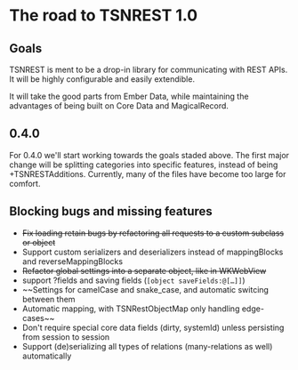 # The road to TSNREST 1.0

## Goals
TSNREST is ment to be a drop-in library for communicating with REST APIs. It will be highly configurable and easily extendible.

It will take the good parts from Ember Data, while maintaining the advantages of being built on Core Data and MagicalRecord.

## 0.4.0
For 0.4.0 we'll start working towards the goals staded above. The first major change will be splitting categories into specific features, instead of being <objectType>+TSNRESTAdditions. Currently, many of the files have become too large for comfort.

## Blocking bugs and missing features
* ~~Fix loading retain bugs by refactoring all requests to a custom subclass or object~~
* Support custom serializers and deserializers instead of mappingBlocks and reverseMappingBlocks
* ~~Refactor global settings into a separate object, like in WKWebView~~
* support ?fields and saving fields (`[object saveFields:@[…]]`)
* ~~Settings for camelCase and snake_case, and automatic switcing between them
* Automatic mapping, with TSNRestObjectMap only handling edge-cases~~
* Don't require special core data fields (dirty, systemId) unless persisting from session to session
* Support (de)serializing all types of relations (many-relations as well) automatically
